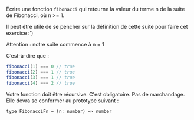 Écrire une fonction `fibonacci` qui retourne la valeur du terme n de la suite de Fibonacci, où  n >= 1.

Il peut être utile de se pencher sur la définition de cette suite pour faire cet exercice :')

Attention : notre suite commence à n = 1

C’est-à-dire que :

```typescript
fibonacci(1) === 0 // true
fibonacci(2) === 1 // true
fibonacci(3) === 1 // true
fibonacci(4) === 2 // true
```

Votre fonction doit être récursive. C'est obligatoire. Pas de marchandage. Elle devra se conformer au prototype suivant :

```
type FibonacciFn = (n: number) => number
```
